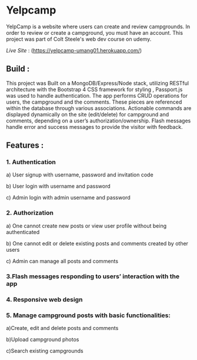 # Yelpcamp

YelpCamp is a website where users can create and review campgrounds. In order to review or create a campground, you must have an account. This project was part of Colt Steele's web dev course on udemy.

*Live Site* : (https://yelpcamp-umang01.herokuapp.com/)

## Build :

This project was Built on a MongoDB/Express/Node stack, utilizing RESTful architecture with the Bootstrap 4 CSS framework for styling , Passport.js was used to handle authentication.
The app performs CRUD operations for users, the campground and the comments. These pieces are referenced within the database through various associations. Actionable commands are displayed dynamically on the site (edit/delete) for campground and comments, depending on a user’s authorization/ownership. Flash messages handle error and success messages to provide the visitor with feedback.

## Features :

### 1. Authentication
 
  a) User signup with username, password and invitation code

  b) User login with username and password

  c) Admin login with admin username and password
  
### 2. Authorization
  
  a) One cannot create new posts or view user profile without being authenticated

  b) One cannot edit or delete existing posts and comments created by other users

  c) Admin can manage all posts and comments
 
### 3.Flash messages responding to users’ interaction with the app

### 4. Responsive web design

### 5. Manage campground posts with basic functionalities:

  a)Create, edit and delete posts and comments
  
  b)Upload campground photos
  
  c)Search existing campgrounds
  
